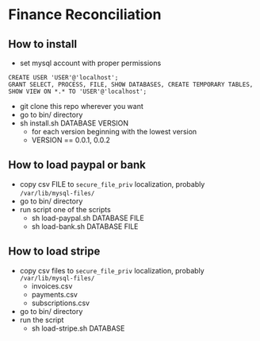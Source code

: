 # Finance Reconciliation

## How to install

* set mysql account with proper permissions

```
CREATE USER 'USER'@'localhost';
GRANT SELECT, PROCESS, FILE, SHOW DATABASES, CREATE TEMPORARY TABLES, SHOW VIEW ON *.* TO 'USER'@'localhost';
```

* git clone this repo wherever you want
* go to bin/ directory
* sh install.sh DATABASE VERSION
    * for each version beginning with the lowest version
    * VERSION == 0.0.1, 0.0.2

## How to load paypal or bank

* copy csv FILE to `secure_file_priv` localization, probably `/var/lib/mysql-files/`
* go to bin/ directory
* run script one of the scripts
  * sh load-paypal.sh DATABASE FILE
  * sh load-bank.sh DATABASE FILE

## How to load stripe

* copy csv files to `secure_file_priv` localization, probably `/var/lib/mysql-files/`
  * invoices.csv
  * payments.csv
  * subscriptions.csv
* go to bin/ directory
* run the script
  * sh load-stripe.sh DATABASE
